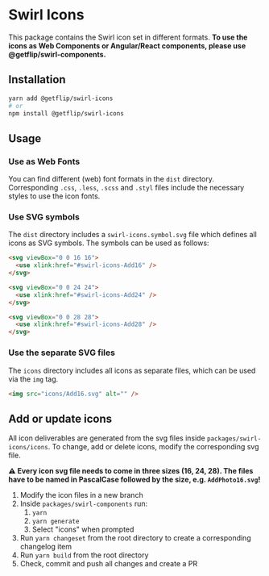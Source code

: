 # Swirl Icons

This package contains the Swirl icon set in different formats. **To use the
icons as Web Components or Angular/React components, please use
@getflip/swirl-components.**

## Installation

```bash
yarn add @getflip/swirl-icons
# or
npm install @getflip/swirl-icons
```

## Usage

### Use as Web Fonts

You can find different (web) font formats in the `dist` directory. Corresponding
`.css`, `.less`, `.scss` and `.styl` files include the necessary styles to use
the icon fonts.

### Use SVG symbols

The `dist` directory includes a `swirl-icons.symbol.svg` file which defines all
icons as SVG symbols. The symbols can be used as follows:

```html
<svg viewBox="0 0 16 16">
  <use xlink:href="#swirl-icons-Add16" />
</svg>

<svg viewBox="0 0 24 24">
  <use xlink:href="#swirl-icons-Add24" />
</svg>

<svg viewBox="0 0 28 28">
  <use xlink:href="#swirl-icons-Add28" />
</svg>
```

### Use the separate SVG files

The `icons` directory includes all icons as separate files, which can be used
via the `img` tag.

```html
<img src="icons/Add16.svg" alt="" />
```

## Add or update icons

All icon deliverables are generated from the svg files inside
`packages/swirl-icons/icons`. To change, add or delete icons, modify the
corresponding svg file.

**⚠️ Every icon svg file needs to come in three sizes (16, 24, 28). The files
have to be named in PascalCase followed by the size, e.g. `AddPhoto16.svg`!**

1. Modify the icon files in a new branch
2. Inside `packages/swirl-components` run:
   1. `yarn`
   2. `yarn generate`
   3. Select "icons" when prompted
3. Run `yarn changeset` from the root directory to create a corresponding
   changelog item
4. Run `yarn build` from the root directory
5. Check, commit and push all changes and create a PR
